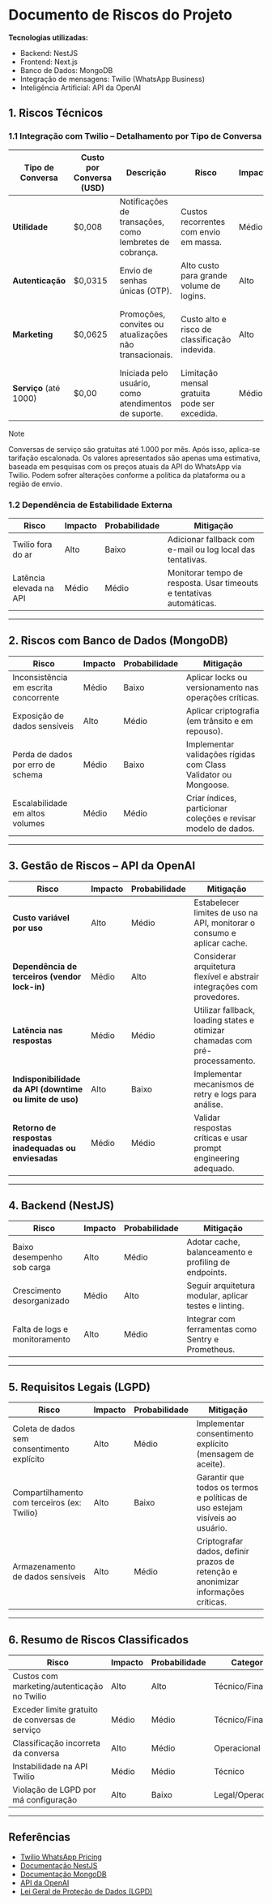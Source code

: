 # Documento de Riscos do Projeto 

**Tecnologias utilizadas:**
- Backend: NestJS
- Frontend: Next.js
- Banco de Dados: MongoDB
- Integração de mensagens: Twilio (WhatsApp Business)
- Inteligência Artificial: API da OpenAI

## 1. Riscos Técnicos

### 1.1 Integração com Twilio – Detalhamento por Tipo de Conversa

| Tipo de Conversa       | Custo por Conversa (USD) | Descrição                                                                                      | Risco                                               | Impacto | Probabilidade | Mitigação                                                                 |
|------------------------|---------------------------|------------------------------------------------------------------------------------------------|-----------------------------------------------------|---------|---------------|----------------------------------------------------------------------------|
| **Utilidade**          | $0,008                    | Notificações de transações, como lembretes de cobrança.                                       | Custos recorrentes com envio em massa.             | Médio   | Alto          | Monitorar volume mensal e agrupar notificações.                           |
| **Autenticação**       | $0,0315                   | Envio de senhas únicas (OTP).                                                                 | Alto custo para grande volume de logins.            | Alto    | Médio         | Limitar uso a ações críticas e evitar reenvios desnecessários.            |
| **Marketing**          | $0,0625                   | Promoções, convites ou atualizações não transacionais.                                        | Custo alto e risco de classificação indevida.      | Alto    | Alto          | Controlar e revisar conteúdos. Aprovar templates com cuidado.             |
| **Serviço** (até 1000) | $0,00                     | Iniciada pelo usuário, como atendimentos de suporte.                                          | Limitação mensal gratuita pode ser excedida.        | Médio   | Médio         | Estimar volume de atendimento e configurar alertas de uso.                |

> [!NOTE]
> Conversas de serviço são gratuitas até 1.000 por mês. Após isso, aplica-se tarifação escalonada.
> Os valores apresentados são apenas uma estimativa, baseada em pesquisas com os preços atuais da API do WhatsApp via Twilio. Podem sofrer alterações conforme a política da plataforma ou a região de envio.

### 1.2 Dependência de Estabilidade Externa

| Risco                        | Impacto | Probabilidade | Mitigação                                                       |
|-----------------------------|---------|---------------|-----------------------------------------------------------------|
| Twilio fora do ar           | Alto    | Baixo         | Adicionar fallback com e-mail ou log local das tentativas.     |
| Latência elevada na API     | Médio   | Médio         | Monitorar tempo de resposta. Usar timeouts e tentativas automáticas. |

---

## 2. Riscos com Banco de Dados (MongoDB)

| Risco                                 | Impacto | Probabilidade | Mitigação                                                               |
|--------------------------------------|---------|---------------|-------------------------------------------------------------------------|
| Inconsistência em escrita concorrente| Médio   | Baixo          | Aplicar locks ou versionamento nas operações críticas.                  |
| Exposição de dados sensíveis         | Alto    | Médio         | Aplicar criptografia (em trânsito e em repouso).                        |
| Perda de dados por erro de schema    | Médio   | Baixo         | Implementar validações rígidas com Class Validator ou Mongoose.                     |
| Escalabilidade em altos volumes      | Médio   | Médio         | Criar índices, particionar coleções e revisar modelo de dados.          |

---

## 3. Gestão de Riscos – API da OpenAI


| Risco                                                        | Impacto  | Probabilidade | Mitigação                                                                 |
|-------------------------------------------------------------|----------|---------------|---------------------------------------------------------------------------|
| **Custo variável por uso**                                  | Alto     | Médio         | Estabelecer limites de uso na API, monitorar o consumo e aplicar cache.  |
| **Dependência de terceiros (vendor lock-in)**               | Médio    | Alto          | Considerar arquitetura flexível e abstrair integrações com provedores.  |
| **Latência nas respostas**                                  | Médio    | Médio         | Utilizar fallback, loading states e otimizar chamadas com pré-processamento. |
| **Indisponibilidade da API (downtime ou limite de uso)**    | Alto     | Baixo         | Implementar mecanismos de retry e logs para análise.                     |
| **Retorno de respostas inadequadas ou enviesadas**          | Médio    | Médio         | Validar respostas críticas e usar prompt engineering adequado.           |


---

## 4. Backend (NestJS)

| Risco                           | Impacto | Probabilidade | Mitigação                                                  |
|--------------------------------|---------|---------------|------------------------------------------------------------|
| Baixo desempenho sob carga     | Alto    | Médio         | Adotar cache, balanceamento e profiling de endpoints.      |
| Crescimento desorganizado      | Médio   | Alto          | Seguir arquitetura modular, aplicar testes e linting.      |
| Falta de logs e monitoramento  | Alto    | Médio         | Integrar com ferramentas como Sentry e Prometheus.         |

---

## 5. Requisitos Legais (LGPD)

| Risco                                      | Impacto | Probabilidade | Mitigação                                                                          |
|-------------------------------------------|---------|---------------|------------------------------------------------------------------------------------|
| Coleta de dados sem consentimento explícito| Alto    | Médio         | Implementar consentimento explícito (mensagem de aceite).                  |
| Compartilhamento com terceiros (ex: Twilio)| Alto    | Baixo          | Garantir que todos os termos e políticas de uso estejam visíveis ao usuário.      |
| Armazenamento de dados sensíveis           | Alto    | Médio         | Criptografar dados, definir prazos de retenção e anonimizar informações críticas. |

---

## 6. Resumo de Riscos Classificados

| Risco                                             | Impacto | Probabilidade | Categoria             |
|--------------------------------------------------|---------|---------------|------------------------|
| Custos com marketing/autenticação no Twilio      | Alto    | Alto          | Técnico/Financeiro     |
| Exceder limite gratuito de conversas de serviço  | Médio   | Médio         | Técnico/Financeiro     |
| Classificação incorreta da conversa              | Alto    | Médio         | Operacional            |
| Instabilidade na API Twilio                      | Médio   | Médio         | Técnico                |
| Violação de LGPD por má configuração             | Alto    | Baixo         | Legal/Operacional      |

---

## Referências

- [Twilio WhatsApp Pricing](https://www.twilio.com/en-us/whatsapp/pricing)
- [Documentação NestJS](https://docs.nestjs.com/)
- [Documentação MongoDB](https://www.mongodb.com/docs/)
- [API da OpenAI](https://platform.openai.com/docs/)  
- [Lei Geral de Proteção de Dados (LGPD)](https://www.gov.br/cidadania/pt-br/acesso-a-informacao/lgpd)

